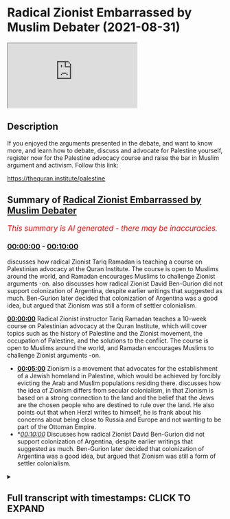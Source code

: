 # Radical Zionist Embarrassed by Muslim Debater (2021-08-31)

<iframe loading='lazy' src='https://www.youtube.com/embed/MUEowQNLa2w'></iframe>

## Description

If you enjoyed the arguments presented in the debate, and want to know more, and learn how to debate, discuss and advocate for Palestine yourself, register now for the Palestine advocacy course and raise the bar in Muslim argument and activism. Follow this link:

https://thequran.institute/palestine

## Summary of [Radical Zionist Embarrassed by Muslim Debater](https://www.youtube.com/watch?v=MUEowQNLa2w)


*<span style="color:red; font-size:125%">This summary is AI generated - there may be inaccuracies</span>. [](/)*

### [00:00:00](https://www.youtube.com/watch?v=MUEowQNLa2w&t=0) - [00:10:00](https://www.youtube.com/watch?v=MUEowQNLa2w&t=600)

 discusses how radical Zionist Tariq Ramadan is teaching a course on Palestinian advocacy at the Quran Institute. The course is open to Muslims around the world, and Ramadan encourages Muslims to challenge Zionist arguments -on.  also discusses how radical Zionist David Ben-Gurion did not support colonization of Argentina, despite earlier writings that suggested as much. Ben-Gurion later decided that colonization of Argentina was a good idea, but argued that Zionism was still a form of settler colonialism.

**[00:00:00](https://www.youtube.com/watch?v=MUEowQNLa2w&t=0)** Radical Zionist instructor Tariq Ramadan teaches a 10-week course on Palestinian advocacy at the Quran Institute, which will cover topics such as the history of Palestine and the Zionist movement, the occupation of Palestine, and the solutions to the conflict. The course is open to Muslims around the world, and Ramadan encourages Muslims to challenge Zionist arguments -on.
* **[00:05:00](https://www.youtube.com/watch?v=MUEowQNLa2w&t=300)** Zionism is a movement that advocates for the establishment of a Jewish homeland in Palestine, which would be achieved by forcibly evicting the Arab and Muslim populations residing there. discusses how the idea of Zionism differs from secular colonialism, in that Zionism is based on a strong connection to the land and the belief that the Jews are the chosen people who are destined to rule over the land. He also points out that when Herzl writes to himself, he is frank about his concerns about being close to Russia and Europe and not wanting to be part of the Ottoman Empire.
* **[00:10:00](https://www.youtube.com/watch?v=MUEowQNLa2w&t=600)* Discusses how radical Zionist David Ben-Gurion did not support colonization of Argentina, despite earlier writings that suggested as much. Ben-Gurion later decided that colonization of Argentina was a good idea, but argued that Zionism was still a form of settler colonialism.

<details><summary><h2>Full transcript with timestamps: CLICK TO EXPAND</h2></summary>

[0:00:00](https://youtu.be/MUEowQNLa2w?t=0) to learn muslim advocacy for palestinian  
[0:00:01](https://youtu.be/MUEowQNLa2w?t=1) rights and the reputations against the  
[0:00:03](https://youtu.be/MUEowQNLa2w?t=3) arguments of the zionist movement i'll  
[0:00:05](https://youtu.be/MUEowQNLa2w?t=5) be teaching a 10-week course at the  
[0:00:07](https://youtu.be/MUEowQNLa2w?t=7) quran institute for online and on-site  
[0:00:10](https://youtu.be/MUEowQNLa2w?t=10) students on palestine advocacy  
[0:00:13](https://youtu.be/MUEowQNLa2w?t=13) the 10-week course will consist of 30  
[0:00:15](https://youtu.be/MUEowQNLa2w?t=15) hours of lesson time and an almost equal  
[0:00:18](https://youtu.be/MUEowQNLa2w?t=18) amount of tutorial time that will go in  
[0:00:20](https://youtu.be/MUEowQNLa2w?t=20) depth into the history of palestine its  
[0:00:22](https://youtu.be/MUEowQNLa2w?t=22) peoples throughout history the zionist  
[0:00:24](https://youtu.be/MUEowQNLa2w?t=24) movement humans and justifications they  
[0:00:26](https://youtu.be/MUEowQNLa2w?t=26) use the plight of the palestinians as a  
[0:00:28](https://youtu.be/MUEowQNLa2w?t=28) result of zionism both in history and  
[0:00:30](https://youtu.be/MUEowQNLa2w?t=30) today and understanding the solutions  
[0:00:33](https://youtu.be/MUEowQNLa2w?t=33) for the occupation of palestine  
[0:00:36](https://youtu.be/MUEowQNLa2w?t=36) for all those who want to seriously  
[0:00:37](https://youtu.be/MUEowQNLa2w?t=37) challenge what is going on in palestine  
[0:00:39](https://youtu.be/MUEowQNLa2w?t=39) and make our campaign to bring  
[0:00:41](https://youtu.be/MUEowQNLa2w?t=41) international pressure to bear upon  
[0:00:42](https://youtu.be/MUEowQNLa2w?t=42) israel as would happen to south africa  
[0:00:44](https://youtu.be/MUEowQNLa2w?t=44) we need to equip ourselves with powerful  
[0:00:46](https://youtu.be/MUEowQNLa2w?t=46) knowledge about the history of palestine  
[0:00:48](https://youtu.be/MUEowQNLa2w?t=48) and know how to counter zionist  
[0:00:50](https://youtu.be/MUEowQNLa2w?t=50) arguments indisputably so join me on the  
[0:00:52](https://youtu.be/MUEowQNLa2w?t=52) 10-week course and raise the bar on  
[0:00:54](https://youtu.be/MUEowQNLa2w?t=54) muslim advocacy for justice and the  
[0:00:56](https://youtu.be/MUEowQNLa2w?t=56) rights of our press brothers and sisters  
[0:00:58](https://youtu.be/MUEowQNLa2w?t=58) in palestine register at the quran  
[0:01:01](https://youtu.be/MUEowQNLa2w?t=61) institute for slash palestine  
[0:01:05](https://youtu.be/MUEowQNLa2w?t=65) israel is just another case study in the  
[0:01:08](https://youtu.be/MUEowQNLa2w?t=68) crimes of nationalism in that it is a  
[0:01:11](https://youtu.be/MUEowQNLa2w?t=71) nation state exclusively for one racial  
[0:01:14](https://youtu.be/MUEowQNLa2w?t=74) group doesn't mean that it excludes  
[0:01:16](https://youtu.be/MUEowQNLa2w?t=76) other racial groups but the nation state  
[0:01:18](https://youtu.be/MUEowQNLa2w?t=78) only represents  
[0:01:20](https://youtu.be/MUEowQNLa2w?t=80) one particular  
[0:01:21](https://youtu.be/MUEowQNLa2w?t=81) group which is usually facilitated by a  
[0:01:24](https://youtu.be/MUEowQNLa2w?t=84) hopeful majority of that particular  
[0:01:26](https://youtu.be/MUEowQNLa2w?t=86) group so and now not to go back to the  
[0:01:29](https://youtu.be/MUEowQNLa2w?t=89) founders of zionism as you mentioned um  
[0:01:30](https://youtu.be/MUEowQNLa2w?t=90) them  
[0:01:31](https://youtu.be/MUEowQNLa2w?t=91) um vito herzl basically  
[0:01:35](https://youtu.be/MUEowQNLa2w?t=95) didn't really give much regard to the  
[0:01:36](https://youtu.be/MUEowQNLa2w?t=96) natives of palestine didn't give much  
[0:01:39](https://youtu.be/MUEowQNLa2w?t=99) regard to how they're going what about  
[0:01:41](https://youtu.be/MUEowQNLa2w?t=101) their aspirations uh what about their  
[0:01:43](https://youtu.be/MUEowQNLa2w?t=103) representation in government what about  
[0:01:45](https://youtu.be/MUEowQNLa2w?t=105) government for them so first yes he  
[0:01:47](https://youtu.be/MUEowQNLa2w?t=107) tried to ask the ottoman khalif  
[0:01:50](https://youtu.be/MUEowQNLa2w?t=110) uh if he could if he could sell it if  
[0:01:51](https://youtu.be/MUEowQNLa2w?t=111) they could sell the land to the zionists  
[0:01:53](https://youtu.be/MUEowQNLa2w?t=113) and of course he said no  
[0:01:55](https://youtu.be/MUEowQNLa2w?t=115) uh but nationalism doesn't just say oh  
[0:01:57](https://youtu.be/MUEowQNLa2w?t=117) well okay then fair dudes will accept  
[0:01:59](https://youtu.be/MUEowQNLa2w?t=119) that no nationalism says we need to try  
[0:02:01](https://youtu.be/MUEowQNLa2w?t=121) all the strategies because the ends  
[0:02:03](https://youtu.be/MUEowQNLa2w?t=123) justifies um  
[0:02:05](https://youtu.be/MUEowQNLa2w?t=125) the means if it is necessary for the  
[0:02:07](https://youtu.be/MUEowQNLa2w?t=127) national interest if it is necessary for  
[0:02:10](https://youtu.be/MUEowQNLa2w?t=130) the national interest and so they look  
[0:02:12](https://youtu.be/MUEowQNLa2w?t=132) to other avenues and britain was a very  
[0:02:14](https://youtu.be/MUEowQNLa2w?t=134) willing avenue especially the money and  
[0:02:16](https://youtu.be/MUEowQNLa2w?t=136) the support and also advantages for  
[0:02:18](https://youtu.be/MUEowQNLa2w?t=138) britain at the time uh balfour gave an  
[0:02:21](https://youtu.be/MUEowQNLa2w?t=141) introduction to a book on the history of  
[0:02:22](https://youtu.be/MUEowQNLa2w?t=142) zionism so he was certainly a solid  
[0:02:24](https://youtu.be/MUEowQNLa2w?t=144) supporter of um zionism if you think  
[0:02:28](https://youtu.be/MUEowQNLa2w?t=148) that um  
[0:02:30](https://youtu.be/MUEowQNLa2w?t=150) that the colonies in south africa  
[0:02:33](https://youtu.be/MUEowQNLa2w?t=153) or the colonies of the the pilgrims of  
[0:02:35](https://youtu.be/MUEowQNLa2w?t=155) the the puritan pilgrims in pennsylvania  
[0:02:38](https://youtu.be/MUEowQNLa2w?t=158) uh were  
[0:02:39](https://youtu.be/MUEowQNLa2w?t=159) were colonialism were set their colonies  
[0:02:42](https://youtu.be/MUEowQNLa2w?t=162) these were established mainly at the  
[0:02:44](https://youtu.be/MUEowQNLa2w?t=164) resources of private individuals of  
[0:02:46](https://youtu.be/MUEowQNLa2w?t=166) course with the permission of the  
[0:02:47](https://youtu.be/MUEowQNLa2w?t=167) various governments uh or the dutch east  
[0:02:50](https://youtu.be/MUEowQNLa2w?t=170) dutch east india company  
[0:02:52](https://youtu.be/MUEowQNLa2w?t=172) um which would private corporations  
[0:02:55](https://youtu.be/MUEowQNLa2w?t=175) establishing these colonies and we have  
[0:02:56](https://youtu.be/MUEowQNLa2w?t=176) no problem calling themselves colonies  
[0:02:58](https://youtu.be/MUEowQNLa2w?t=178) but suddenly we have a problem  
[0:03:00](https://youtu.be/MUEowQNLa2w?t=180) with calling the zionist project which  
[0:03:03](https://youtu.be/MUEowQNLa2w?t=183) was established with  
[0:03:04](https://youtu.be/MUEowQNLa2w?t=184) international uh banking institutions or  
[0:03:07](https://youtu.be/MUEowQNLa2w?t=187) organizations that were called  
[0:03:08](https://youtu.be/MUEowQNLa2w?t=188) colors colonization organizations with  
[0:03:11](https://youtu.be/MUEowQNLa2w?t=191) no regard to the natives uh why should  
[0:03:14](https://youtu.be/MUEowQNLa2w?t=194) that be different and i'm gonna quote  
[0:03:16](https://youtu.be/MUEowQNLa2w?t=196) you something and then i'll let you kind  
[0:03:18](https://youtu.be/MUEowQNLa2w?t=198) of  
[0:03:18](https://youtu.be/MUEowQNLa2w?t=198) come back very briefly uh so he said  
[0:03:21](https://youtu.be/MUEowQNLa2w?t=201) uh the idea of colonization of palestine  
[0:03:24](https://youtu.be/MUEowQNLa2w?t=204) is moreover connected with the  
[0:03:25](https://youtu.be/MUEowQNLa2w?t=205) remarkable colonizing impetus which has  
[0:03:28](https://youtu.be/MUEowQNLa2w?t=208) taken hold of the entire modern world  
[0:03:30](https://youtu.be/MUEowQNLa2w?t=210) and judged by outward characteristics  
[0:03:32](https://youtu.be/MUEowQNLa2w?t=212) are the european migrations to foreign  
[0:03:34](https://youtu.be/MUEowQNLa2w?t=214) lands their colonization and development  
[0:03:38](https://youtu.be/MUEowQNLa2w?t=218) so very different so very different from  
[0:03:40](https://youtu.be/MUEowQNLa2w?t=220) this feature of jewish aspirations so is  
[0:03:42](https://youtu.be/MUEowQNLa2w?t=222) this very different from the the feature  
[0:03:44](https://youtu.be/MUEowQNLa2w?t=224) of jewish aspirations he's saying he has  
[0:03:45](https://youtu.be/MUEowQNLa2w?t=225) a question mark there exuberant energy  
[0:03:48](https://youtu.be/MUEowQNLa2w?t=228) finds no appropriate outlet in europe  
[0:03:50](https://youtu.be/MUEowQNLa2w?t=230) and so seek it far away where it may be  
[0:03:52](https://youtu.be/MUEowQNLa2w?t=232) usefully employed for the furthering of  
[0:03:54](https://youtu.be/MUEowQNLa2w?t=234) civilization in the midst of backward  
[0:03:57](https://youtu.be/MUEowQNLa2w?t=237) countries and nations fruitful jewish  
[0:03:59](https://youtu.be/MUEowQNLa2w?t=239) energy which is being kept under in the  
[0:04:02](https://youtu.be/MUEowQNLa2w?t=242) diaspora will be gathered and  
[0:04:04](https://youtu.be/MUEowQNLa2w?t=244) transplanted to palestine that it may  
[0:04:06](https://youtu.be/MUEowQNLa2w?t=246) prove true to itself and to the whole of  
[0:04:08](https://youtu.be/MUEowQNLa2w?t=248) civilization  
[0:04:10](https://youtu.be/MUEowQNLa2w?t=250) um  
[0:04:11](https://youtu.be/MUEowQNLa2w?t=251) so  
[0:04:11](https://youtu.be/MUEowQNLa2w?t=251) they describe themselves as settler  
[0:04:13](https://youtu.be/MUEowQNLa2w?t=253) colonists they use the the the  
[0:04:16](https://youtu.be/MUEowQNLa2w?t=256) terminology and they even compared their  
[0:04:18](https://youtu.be/MUEowQNLa2w?t=258) aspirations  
[0:04:20](https://youtu.be/MUEowQNLa2w?t=260) to the european colonization project i  
[0:04:22](https://youtu.be/MUEowQNLa2w?t=262) said are we so different to them as a  
[0:04:24](https://youtu.be/MUEowQNLa2w?t=264) positive thing because because everyone  
[0:04:25](https://youtu.be/MUEowQNLa2w?t=265) was doing at the time they said why  
[0:04:27](https://youtu.be/MUEowQNLa2w?t=267) don't we get a piece of the action why  
[0:04:28](https://youtu.be/MUEowQNLa2w?t=268) can't we do exactly the same thing so  
[0:04:30](https://youtu.be/MUEowQNLa2w?t=270) that would be my main rebuttal to it to  
[0:04:32](https://youtu.be/MUEowQNLa2w?t=272) it and as i said uh settler colonialism  
[0:04:35](https://youtu.be/MUEowQNLa2w?t=275) being where a group of people who  
[0:04:38](https://youtu.be/MUEowQNLa2w?t=278) they carry their sovereignty with them  
[0:04:40](https://youtu.be/MUEowQNLa2w?t=280) and they basically take over the  
[0:04:42](https://youtu.be/MUEowQNLa2w?t=282) sovereignty of the land which might have  
[0:04:44](https://youtu.be/MUEowQNLa2w?t=284) other people which can involve  
[0:04:46](https://youtu.be/MUEowQNLa2w?t=286) and most like usually does involve the  
[0:04:48](https://youtu.be/MUEowQNLa2w?t=288) transplantation or the exiting um of  
[0:04:51](https://youtu.be/MUEowQNLa2w?t=291) those people and to kind of finish up i  
[0:04:53](https://youtu.be/MUEowQNLa2w?t=293) also mentioned theodore health wrote in  
[0:04:55](https://youtu.be/MUEowQNLa2w?t=295) his diary on the 12th of june 1895  
[0:04:58](https://youtu.be/MUEowQNLa2w?t=298) he said regarding land said when we  
[0:05:00](https://youtu.be/MUEowQNLa2w?t=300) occupy the lands or in palestine we  
[0:05:03](https://youtu.be/MUEowQNLa2w?t=303) shall bring forth  
[0:05:04](https://youtu.be/MUEowQNLa2w?t=304) immediate benefits to the state that  
[0:05:06](https://youtu.be/MUEowQNLa2w?t=306) that receives us  
[0:05:07](https://youtu.be/MUEowQNLa2w?t=307) we must expropriate  
[0:05:09](https://youtu.be/MUEowQNLa2w?t=309) gently the private property on these  
[0:05:11](https://youtu.be/MUEowQNLa2w?t=311) states assigned to us we shall try to  
[0:05:14](https://youtu.be/MUEowQNLa2w?t=314) spirit the penalties population across  
[0:05:16](https://youtu.be/MUEowQNLa2w?t=316) the border by procuring employment for  
[0:05:18](https://youtu.be/MUEowQNLa2w?t=318) it in transit countries while denying it  
[0:05:21](https://youtu.be/MUEowQNLa2w?t=321) any employment  
[0:05:22](https://youtu.be/MUEowQNLa2w?t=322) in  
[0:05:23](https://youtu.be/MUEowQNLa2w?t=323) our country  
[0:05:24](https://youtu.be/MUEowQNLa2w?t=324) okay so  
[0:05:26](https://youtu.be/MUEowQNLa2w?t=326) um he basically said that even though he  
[0:05:28](https://youtu.be/MUEowQNLa2w?t=328) didn't talk about forced expulsion but  
[0:05:30](https://youtu.be/MUEowQNLa2w?t=330) he talked about a type of expropriation  
[0:05:33](https://youtu.be/MUEowQNLa2w?t=333) of the property in the lands of the  
[0:05:35](https://youtu.be/MUEowQNLa2w?t=335) people within the lands which are  
[0:05:37](https://youtu.be/MUEowQNLa2w?t=337) appropriate which are given to them uh  
[0:05:39](https://youtu.be/MUEowQNLa2w?t=339) by whichever power of course and the  
[0:05:42](https://youtu.be/MUEowQNLa2w?t=342) spiriting away so putting the penis  
[0:05:43](https://youtu.be/MUEowQNLa2w?t=343) population which already exists there uh  
[0:05:46](https://youtu.be/MUEowQNLa2w?t=346) finding ways to get them to other places  
[0:05:48](https://youtu.be/MUEowQNLa2w?t=348) move them other places  
[0:05:50](https://youtu.be/MUEowQNLa2w?t=350) which he helped by the carrot you know  
[0:05:52](https://youtu.be/MUEowQNLa2w?t=352) not by the stick but by the carrot which  
[0:05:54](https://youtu.be/MUEowQNLa2w?t=354) is try to get employment for them in um  
[0:05:57](https://youtu.be/MUEowQNLa2w?t=357) other countries and this was also uh  
[0:05:59](https://youtu.be/MUEowQNLa2w?t=359) replicated by uh this this sentiment was  
[0:06:02](https://youtu.be/MUEowQNLa2w?t=362) also mentioned by  
[0:06:03](https://youtu.be/MUEowQNLa2w?t=363) uh many of the earliest the the late  
[0:06:05](https://youtu.be/MUEowQNLa2w?t=365) designers founders who talked about um  
[0:06:08](https://youtu.be/MUEowQNLa2w?t=368) finding employment for uh landless arabs  
[0:06:10](https://youtu.be/MUEowQNLa2w?t=370) which were being created due to design  
[0:06:12](https://youtu.be/MUEowQNLa2w?t=372) zionist colonization  
[0:06:13](https://youtu.be/MUEowQNLa2w?t=373) and denying them employment back in  
[0:06:15](https://youtu.be/MUEowQNLa2w?t=375) palestine so they couldn't they couldn't  
[0:06:16](https://youtu.be/MUEowQNLa2w?t=376) find any employment back in palestine  
[0:06:18](https://youtu.be/MUEowQNLa2w?t=378) and only invaluable employment would be  
[0:06:20](https://youtu.be/MUEowQNLa2w?t=380) outside of palestine and then they can  
[0:06:21](https://youtu.be/MUEowQNLa2w?t=381) leave palestine so that would be uh that  
[0:06:24](https://youtu.be/MUEowQNLa2w?t=384) point so basically it's set in the  
[0:06:25](https://youtu.be/MUEowQNLa2w?t=385) current criminalism transfer the  
[0:06:27](https://youtu.be/MUEowQNLa2w?t=387) population although at the beginning it  
[0:06:29](https://youtu.be/MUEowQNLa2w?t=389) was only envisioned by the carrot not by  
[0:06:30](https://youtu.be/MUEowQNLa2w?t=390) the stick  
[0:06:32](https://youtu.be/MUEowQNLa2w?t=392) they said they compared themselves to  
[0:06:33](https://youtu.be/MUEowQNLa2w?t=393) other  
[0:06:34](https://youtu.be/MUEowQNLa2w?t=394) colonial projects um many could set  
[0:06:37](https://youtu.be/MUEowQNLa2w?t=397) their colonial projects which we would  
[0:06:38](https://youtu.be/MUEowQNLa2w?t=398) always call we would have no problem  
[0:06:40](https://youtu.be/MUEowQNLa2w?t=400) calling sector colonialism uh like the  
[0:06:42](https://youtu.be/MUEowQNLa2w?t=402) puritans in pennsylvania setting up  
[0:06:43](https://youtu.be/MUEowQNLa2w?t=403) their colony uh under british char the  
[0:06:45](https://youtu.be/MUEowQNLa2w?t=405) chance that they didn't use any soldiers  
[0:06:47](https://youtu.be/MUEowQNLa2w?t=407) from the crown to do so uh the dutch  
[0:06:49](https://youtu.be/MUEowQNLa2w?t=409) east india company in south africa they  
[0:06:51](https://youtu.be/MUEowQNLa2w?t=411) didn't use state soldiers to do so to  
[0:06:53](https://youtu.be/MUEowQNLa2w?t=413) take over colonism land it was a private  
[0:06:56](https://youtu.be/MUEowQNLa2w?t=416) venture by themselves but they had  
[0:06:57](https://youtu.be/MUEowQNLa2w?t=417) permission from their government  
[0:06:59](https://youtu.be/MUEowQNLa2w?t=419) um how is zionism who used permission  
[0:07:01](https://youtu.be/MUEowQNLa2w?t=421) from whichever government controls the  
[0:07:03](https://youtu.be/MUEowQNLa2w?t=423) land or how the land believes it it has  
[0:07:05](https://youtu.be/MUEowQNLa2w?t=425) sovereignty of the land to  
[0:07:07](https://youtu.be/MUEowQNLa2w?t=427) you know to to take that land  
[0:07:10](https://youtu.be/MUEowQNLa2w?t=430) uh from its inhabitants i.e from by  
[0:07:13](https://youtu.be/MUEowQNLa2w?t=433) creating a sovereignty which is not the  
[0:07:15](https://youtu.be/MUEowQNLa2w?t=435) sovereignty of its inhabitants but the  
[0:07:16](https://youtu.be/MUEowQNLa2w?t=436) sovereignty of those who are coming into  
[0:07:17](https://youtu.be/MUEowQNLa2w?t=437) it how is that different to secular  
[0:07:19](https://youtu.be/MUEowQNLa2w?t=439) colonism if it looks like a duck if it  
[0:07:21](https://youtu.be/MUEowQNLa2w?t=441) quacks like a duck and the duck says  
[0:07:23](https://youtu.be/MUEowQNLa2w?t=443) it's a duck  
[0:07:24](https://youtu.be/MUEowQNLa2w?t=444) well then it's a duck onto  
[0:07:26](https://youtu.be/MUEowQNLa2w?t=446) herzl to begin with  
[0:07:29](https://youtu.be/MUEowQNLa2w?t=449) the quotes that you brought abdullah  
[0:07:31](https://youtu.be/MUEowQNLa2w?t=451) were actually talking about argentina  
[0:07:32](https://youtu.be/MUEowQNLa2w?t=452) and he actually if you read his diaries  
[0:07:34](https://youtu.be/MUEowQNLa2w?t=454) when he talks about the promised land he  
[0:07:36](https://youtu.be/MUEowQNLa2w?t=456) says the promised land is within us it's  
[0:07:38](https://youtu.be/MUEowQNLa2w?t=458) it's the ability for us to create a  
[0:07:40](https://youtu.be/MUEowQNLa2w?t=460) state state to escape mitzram the 9th of  
[0:07:42](https://youtu.be/MUEowQNLa2w?t=462) june 1985 this is what he says in his  
[0:07:45](https://youtu.be/MUEowQNLa2w?t=465) diary again the david that you've read  
[0:07:47](https://youtu.be/MUEowQNLa2w?t=467) in palestine's disfavor it is  
[0:07:50](https://youtu.be/MUEowQNLa2w?t=470) in palestine's disfavor  
[0:07:52](https://youtu.be/MUEowQNLa2w?t=472) is its proximity to russia and europe  
[0:07:55](https://youtu.be/MUEowQNLa2w?t=475) its lack of room for expansion as well  
[0:07:57](https://youtu.be/MUEowQNLa2w?t=477) as its climate which we are no longer  
[0:07:59](https://youtu.be/MUEowQNLa2w?t=479) accustomed to because obviously speaking  
[0:08:00](https://youtu.be/MUEowQNLa2w?t=480) as a european jew from  
[0:08:02](https://youtu.be/MUEowQNLa2w?t=482) a pretty cold climate in its favor is  
[0:08:05](https://youtu.be/MUEowQNLa2w?t=485) the mighty legend obviously for him he's  
[0:08:07](https://youtu.be/MUEowQNLa2w?t=487) not a religious person and he sees the  
[0:08:08](https://youtu.be/MUEowQNLa2w?t=488) connection of the jews the land is a  
[0:08:11](https://youtu.be/MUEowQNLa2w?t=491) mighty legend but yeah what he's  
[0:08:12](https://youtu.be/MUEowQNLa2w?t=492) effectively saying is our our strong  
[0:08:15](https://youtu.be/MUEowQNLa2w?t=495) connection to this place  
[0:08:16](https://youtu.be/MUEowQNLa2w?t=496) and so  
[0:08:18](https://youtu.be/MUEowQNLa2w?t=498) what we see from here is when herzl's  
[0:08:20](https://youtu.be/MUEowQNLa2w?t=500) writing to himself and this is why he  
[0:08:22](https://youtu.be/MUEowQNLa2w?t=502) favors argentina which is argentina  
[0:08:24](https://youtu.be/MUEowQNLa2w?t=504) which is going to lead into the next  
[0:08:26](https://youtu.be/MUEowQNLa2w?t=506) point but  
[0:08:28](https://youtu.be/MUEowQNLa2w?t=508) when he's writing to himself he's honest  
[0:08:29](https://youtu.be/MUEowQNLa2w?t=509) and he does it his concern with  
[0:08:31](https://youtu.be/MUEowQNLa2w?t=511) palestine is it's close to the europeans  
[0:08:33](https://youtu.be/MUEowQNLa2w?t=513) and the russians he doesn't want to be  
[0:08:35](https://youtu.be/MUEowQNLa2w?t=515) in that mix he doesn't want to be in the  
[0:08:36](https://youtu.be/MUEowQNLa2w?t=516) mix of the ottomans that's crazy for him  
[0:08:39](https://youtu.be/MUEowQNLa2w?t=519) he wants to be in the new world where  
[0:08:40](https://youtu.be/MUEowQNLa2w?t=520) he's safe where the jews won't have to  
[0:08:42](https://youtu.be/MUEowQNLa2w?t=522) worry about these superpowers that will  
[0:08:45](https://youtu.be/MUEowQNLa2w?t=525) oppress them like they have done  
[0:08:48](https://youtu.be/MUEowQNLa2w?t=528) since the jews were exiled um 2 000  
[0:08:51](https://youtu.be/MUEowQNLa2w?t=531) years ago  
[0:08:52](https://youtu.be/MUEowQNLa2w?t=532) you mentioned a very famous quote  
[0:08:55](https://youtu.be/MUEowQNLa2w?t=535) and what again you failed to mention was  
[0:08:57](https://youtu.be/MUEowQNLa2w?t=537) he's not talking about palestine he's  
[0:08:59](https://youtu.be/MUEowQNLa2w?t=539) talking about argentina and it was the  
[0:09:00](https://youtu.be/MUEowQNLa2w?t=540) penniless quote and so let me let me  
[0:09:03](https://youtu.be/MUEowQNLa2w?t=543) read the entire passage and then explain  
[0:09:06](https://youtu.be/MUEowQNLa2w?t=546) what it says so  
[0:09:08](https://youtu.be/MUEowQNLa2w?t=548) when we occupy this again this is the  
[0:09:10](https://youtu.be/MUEowQNLa2w?t=550) 12th of june 1895 when we occupy the  
[0:09:13](https://youtu.be/MUEowQNLa2w?t=553) land we shall bring a meeting he's  
[0:09:15](https://youtu.be/MUEowQNLa2w?t=555) talking about argentina here we shall  
[0:09:17](https://youtu.be/MUEowQNLa2w?t=557) bring immediate benefits to the state  
[0:09:19](https://youtu.be/MUEowQNLa2w?t=559) that receive state that receives us we  
[0:09:22](https://youtu.be/MUEowQNLa2w?t=562) must expropriate gently the private  
[0:09:24](https://youtu.be/MUEowQNLa2w?t=564) property on the estates assigned to us  
[0:09:27](https://youtu.be/MUEowQNLa2w?t=567) so he's already saying this is land  
[0:09:29](https://youtu.be/MUEowQNLa2w?t=569) that's been assigned to us  
[0:09:31](https://youtu.be/MUEowQNLa2w?t=571) not coming in by force we shall try to  
[0:09:33](https://youtu.be/MUEowQNLa2w?t=573) spirit the penniless population across  
[0:09:35](https://youtu.be/MUEowQNLa2w?t=575) the border we shall try to spirit away  
[0:09:37](https://youtu.be/MUEowQNLa2w?t=577) the penniless population across the  
[0:09:38](https://youtu.be/MUEowQNLa2w?t=578) border by procuring employment for it in  
[0:09:40](https://youtu.be/MUEowQNLa2w?t=580) the transit countries so nothing about  
[0:09:42](https://youtu.be/MUEowQNLa2w?t=582) expulsion it's like we're going to help  
[0:09:44](https://youtu.be/MUEowQNLa2w?t=584) them by giving them work in other  
[0:09:45](https://youtu.be/MUEowQNLa2w?t=585) countries which will be better for them  
[0:09:46](https://youtu.be/MUEowQNLa2w?t=586) this is herzl speaking not me oh there's  
[0:09:49](https://youtu.be/MUEowQNLa2w?t=589) a sentiment of herzl while denying it  
[0:09:51](https://youtu.be/MUEowQNLa2w?t=591) any employment in our own country  
[0:09:52](https://youtu.be/MUEowQNLa2w?t=592) because he wants to build up a jewish  
[0:09:54](https://youtu.be/MUEowQNLa2w?t=594) state where jews have autonomy which  
[0:09:55](https://youtu.be/MUEowQNLa2w?t=595) they don't have in europe um  
[0:09:58](https://youtu.be/MUEowQNLa2w?t=598) if we move in and so it goes on and on  
[0:10:00](https://youtu.be/MUEowQNLa2w?t=600) and on but  
[0:10:01](https://youtu.be/MUEowQNLa2w?t=601) effectively  
[0:10:02](https://youtu.be/MUEowQNLa2w?t=602) he's not talking about palestine he's  
[0:10:04](https://youtu.be/MUEowQNLa2w?t=604) talking about argentina he's talking  
[0:10:06](https://youtu.be/MUEowQNLa2w?t=606) about people who don't own the land he's  
[0:10:08](https://youtu.be/MUEowQNLa2w?t=608) talking about people who live on the  
[0:10:10](https://youtu.be/MUEowQNLa2w?t=610) land who are penniless and he's saying  
[0:10:12](https://youtu.be/MUEowQNLa2w?t=612) we can help them get employment  
[0:10:13](https://youtu.be/MUEowQNLa2w?t=613) elsewhere let's go back to what you said  
[0:10:15](https://youtu.be/MUEowQNLa2w?t=615) about field of herzone so further  
[0:10:18](https://youtu.be/MUEowQNLa2w?t=618) herzl's diary quote was  
[0:10:20](https://youtu.be/MUEowQNLa2w?t=620) uh written in the summer of 1895.  
[0:10:23](https://youtu.be/MUEowQNLa2w?t=623) um at that point he actually hadn't  
[0:10:25](https://youtu.be/MUEowQNLa2w?t=625) decided whether it was going to be  
[0:10:26](https://youtu.be/MUEowQNLa2w?t=626) palestine or argentina  
[0:10:28](https://youtu.be/MUEowQNLa2w?t=628) so he didn't reference any particular  
[0:10:30](https://youtu.be/MUEowQNLa2w?t=630) country so when you said that he was  
[0:10:32](https://youtu.be/MUEowQNLa2w?t=632) referring to argentina  
[0:10:34](https://youtu.be/MUEowQNLa2w?t=634) that's uh that's not exactly true  
[0:10:36](https://youtu.be/MUEowQNLa2w?t=636) right and  
[0:10:38](https://youtu.be/MUEowQNLa2w?t=638) you know um he didn't actually mention  
[0:10:40](https://youtu.be/MUEowQNLa2w?t=640) any particular he was hadn't yet decided  
[0:10:42](https://youtu.be/MUEowQNLa2w?t=642) at that point whether it was going to be  
[0:10:44](https://youtu.be/MUEowQNLa2w?t=644) argentina or palestine but you missed  
[0:10:46](https://youtu.be/MUEowQNLa2w?t=646) the point of the entire quote which is  
[0:10:49](https://youtu.be/MUEowQNLa2w?t=649) he might have  
[0:10:50](https://youtu.be/MUEowQNLa2w?t=650) even if i was to concede it was  
[0:10:52](https://youtu.be/MUEowQNLa2w?t=652) argentina even if i was to give you that  
[0:10:55](https://youtu.be/MUEowQNLa2w?t=655) he's still  
[0:10:56](https://youtu.be/MUEowQNLa2w?t=656) outlining what he intends to do to any  
[0:10:58](https://youtu.be/MUEowQNLa2w?t=658) place he wants to colonize somewhere  
[0:11:00](https://youtu.be/MUEowQNLa2w?t=660) right the question is where where's the  
[0:11:02](https://youtu.be/MUEowQNLa2w?t=662) target  
[0:11:04](https://youtu.be/MUEowQNLa2w?t=664) um zionism wouldn't be any less settler  
[0:11:06](https://youtu.be/MUEowQNLa2w?t=666) colonialist  
[0:11:08](https://youtu.be/MUEowQNLa2w?t=668) just because it targets argentina  
[0:11:10](https://youtu.be/MUEowQNLa2w?t=670) okay so it's a moot point so you're  
[0:11:13](https://youtu.be/MUEowQNLa2w?t=673) basically arguing that well you know he  
[0:11:15](https://youtu.be/MUEowQNLa2w?t=675) yeah he was going to set a colon line  
[0:11:17](https://youtu.be/MUEowQNLa2w?t=677) someplace but he hadn't decided it was  
[0:11:19](https://youtu.be/MUEowQNLa2w?t=679) personal at that point he was like well  
[0:11:21](https://youtu.be/MUEowQNLa2w?t=681) all right but that still doesn't change  
[0:11:23](https://youtu.be/MUEowQNLa2w?t=683) the point that zionism is settler  
[0:11:26](https://youtu.be/MUEowQNLa2w?t=686) colonism so  
[0:11:27](https://youtu.be/MUEowQNLa2w?t=687) that needs to be  
[0:11:29](https://youtu.be/MUEowQNLa2w?t=689) really addressed  
[0:11:50](https://youtu.be/MUEowQNLa2w?t=710) if you enjoy the arguments presented in  
[0:11:52](https://youtu.be/MUEowQNLa2w?t=712) the debate and want to know more and  
[0:11:54](https://youtu.be/MUEowQNLa2w?t=714) learn how to debate discuss and advocate  
[0:11:56](https://youtu.be/MUEowQNLa2w?t=716) for palestine yourself  
[0:11:58](https://youtu.be/MUEowQNLa2w?t=718) register now for the palestine advocacy  
[0:12:00](https://youtu.be/MUEowQNLa2w?t=720) course and raise the bar in muslim  
[0:12:02](https://youtu.be/MUEowQNLa2w?t=722) argument and activism please follow this  
[0:12:04](https://youtu.be/MUEowQNLa2w?t=724) link the link is also available in the  
[0:12:06](https://youtu.be/MUEowQNLa2w?t=726) description  
</details>